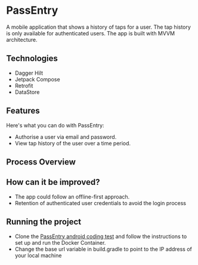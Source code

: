 # PassEntry
A mobile application that shows a history of taps for a user. The tap history is only available for authenticated users. The app is built with MVVM architecture.

## Technologies 
- Dagger Hilt
- Jetpack Compose
- Retrofit
- DataStore

## Features
Here's what you can do with PassEntry:
- Authorise a user via email and password.
- View tap history of the user over a time period.

## Process Overview

## How can it be improved?
- The app could follow an offline-first approach.
- Retention of authenticated user credentials to avoid the login process

## Running the project
- Clone the [PassEntry android coding test](https://github.com/passentry/android-coding-test) and follow the instructions to set up and run the Docker Container.
- Change the base url variable in build.gradle to point to the IP address of your local machine
